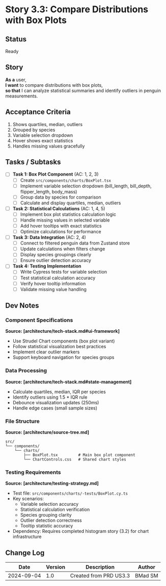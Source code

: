 # Story 3.3: Compare Distributions with Box Plots

## Status
Ready

## Story
**As a** user,  
**I want** to compare distributions with box plots,  
**so that** I can analyze statistical summaries and identify outliers in penguin measurements.

## Acceptance Criteria

1. Shows quartiles, median, outliers
2. Grouped by species
3. Variable selection dropdown
4. Hover shows exact statistics
5. Handles missing values gracefully

## Tasks / Subtasks

- [ ] **Task 1: Box Plot Component** (AC: 1, 2, 3)
  - [ ] Create `src/components/charts/BoxPlot.tsx`
  - [ ] Implement variable selection dropdown (bill_length, bill_depth, flipper_length, body_mass)
  - [ ] Group data by species for comparison
  - [ ] Calculate and display quartiles, median, outliers

- [ ] **Task 2: Statistical Calculations** (AC: 1, 4, 5)
  - [ ] Implement box plot statistics calculation logic
  - [ ] Handle missing values in selected variable
  - [ ] Add hover tooltips with exact statistics
  - [ ] Optimize calculations for performance

- [ ] **Task 3: Data Integration** (AC: 2, 4)
  - [ ] Connect to filtered penguin data from Zustand store
  - [ ] Update calculations when filters change
  - [ ] Display species groupings clearly
  - [ ] Ensure outlier detection accuracy

- [ ] **Task 4: Testing Implementation**
  - [ ] Write Cypress tests for variable selection
  - [ ] Test statistical calculation accuracy
  - [ ] Verify hover tooltip information
  - [ ] Validate missing value handling

## Dev Notes

### Component Specifications
**Source: [architecture/tech-stack.md#ui-framework]**
- Use Strudel Chart components (box plot variant)
- Follow statistical visualization best practices
- Implement clear outlier markers
- Support keyboard navigation for species groups

### Data Processing
**Source: [architecture/tech-stack.md#state-management]**
- Calculate quartiles, median, IQR per species
- Identify outliers using 1.5 * IQR rule
- Debounce visualization updates (250ms)
- Handle edge cases (small sample sizes)

### File Structure
**Source: [architecture/source-tree.md]**
```
src/
└── components/
    └── charts/
        ├── BoxPlot.tsx         # Main box plot component
        └── ChartControls.css   # Shared chart styles
```

### Testing Requirements
**Source: [architecture/testing-strategy.md]**
- Test file: `src/components/charts/-tests/BoxPlot.cy.ts`
- Key scenarios:
  - Variable selection accuracy
  - Statistical calculation verification
  - Species grouping clarity
  - Outlier detection correctness
  - Tooltip statistic accuracy
- Dependency: Requires completed histogram story (3.2) for chart infrastructure

## Change Log
| Date | Version | Description | Author |
|------|---------|-------------|---------|
| 2024-09-04 | 1.0 | Created from PRD US3.3 | BMad SM |